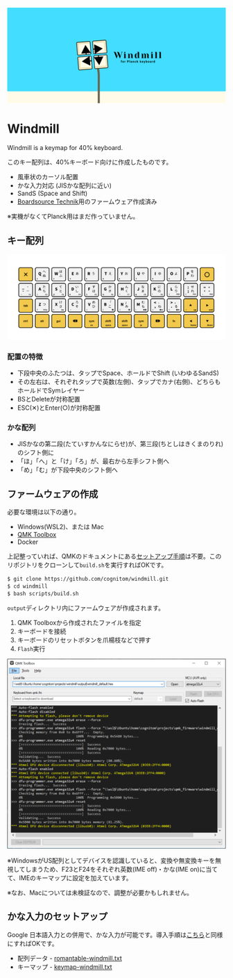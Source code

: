 ![cover](docs/images/cover.png)

# Windmill
Windmill is a keymap for 40% keyboard.

このキー配列は、40%キーボード向けに作成したものです。

- 風車状のカーソル配置
- かな入力対応 (JISかな配列に近い)
- SandS (Space and Shift)
- [Boardsource Technik](https://boardsource.xyz/store/5ffb9b01edd0447f8023fdb2)用のファームウェア作成済み

※実機がなくてPlanck用はまだ作っていません。

## キー配列

![layout](docs/images/layout.png)

### 配置の特徴

- 下段中央のふたつは、タップでSpace、ホールドでShift (いわゆるSandS)
- その左右は、それぞれタップで英数(左側)、タップでカナ(右側)、どちらもホールドでSymレイヤー
- BSとDeleteが対称配置
- ESC(✕)とEnter(○)が対称配置

### かな配列

- JISかなの第二段(たていすかんなにらせ)が、第三段(ちとしはきくまのりれ)のシフト側に
- 「ほ」「へ」と「け」「ろ」が、最右から左手シフト側へ
- 「め」「む」が下段中央のシフト側へ


## ファームウェアの作成

必要な環境は以下の通り。

- Windows(WSL2)、または Mac
- [QMK Toolbox](https://github.com/qmk/qmk_toolbox/releases)
- Docker

上記整っていれば、QMKのドキュメントにある[セットアップ手順](https://docs.qmk.fm/#/newbs_getting_started)は不要。このリポジトリをクローンして`build.sh`を実行すればOKです。

```bash
$ git clone https://github.com/cognitom/windmill.git
$ cd windmill
$ bash scripts/build.sh
```

`output`ディレクトリ内にファームウェアが作成されます。

1. QMK Toolboxから作成されたファイルを指定
2. キーボードを接続
3. キーボードのリセットボタンを爪楊枝などで押す
4. `Flash`実行

![screenshot](docs/images/qmk.png)

※WindowsがUS配列としてデバイスを認識していると、変換や無変換キーを無視してしまうため、F23とF24をそれぞれ英数(IME off)・かな(IME on)に当てて、IMEのキーマップに設定を加えています。

※なお、Macについては未検証なので、調整が必要かもしれません。

## かな入力のセットアップ

Google 日本語入力との併用で、かな入力が可能です。導入手順は[こちら](https://github.com/cognitom/sankaku/blob/master/getting-started.md#google-%E6%97%A5%E6%9C%AC%E8%AA%9E%E5%85%A5%E5%8A%9B-google-ime-japanese-%E3%81%AE%E3%82%A4%E3%83%B3%E3%82%B9%E3%83%88%E3%83%BC%E3%83%AB)と同様にすればOKです。

- 配列データ - [romantable-windmill.txt](https://raw.githubusercontent.com/cognitom/windmill/master/google-japanese-input/romantable-windmill.txt)
- キーマップ - [keymap-windmill.txt](https://raw.githubusercontent.com/cognitom/windmill/master/google-japanese-input/keymap-windmill.txt)
